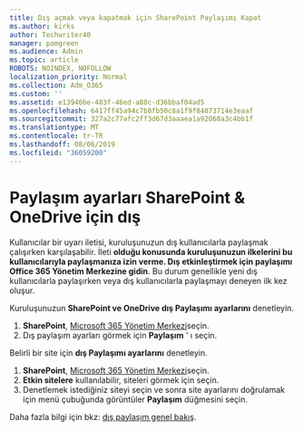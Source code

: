 ```yaml
---
title: Dış açmak veya kapatmak için SharePoint Paylaşımı Kapat
ms.author: kirks
author: Techwriter40
manager: pamgreen
ms.audience: Admin
ms.topic: article
ROBOTS: NOINDEX, NOFOLLOW
localization_priority: Normal
ms.collection: Adm_O365
ms.custom: ''
ms.assetid: e13940be-483f-46ed-a88c-d36bbaf04ad5
ms.openlocfilehash: 6417ff45a94c7b8fb50c8a1f9f84873714e3eaaf
ms.sourcegitcommit: 327a2c77afc2ff3d67d3aaaea1a92068a3c4bb1f
ms.translationtype: MT
ms.contentlocale: tr-TR
ms.lasthandoff: 08/06/2019
ms.locfileid: "36059200"
---
```

# <a name="external-sharing-settings-for-sharepoint--onedrive"></a>Paylaşım ayarları SharePoint & OneDrive için dış

Kullanıcılar bir uyarı iletisi, kuruluşunuzun dış kullanıcılarla paylaşmak çalışırken karşılaşabilir. İleti **olduğu konusunda kuruluşunuzun ilkelerini bu kullanıcılarıyla paylaşmanıza izin verme. Dış etkinleştirmek için paylaşımı Office 365 Yönetim Merkezine gidin**. Bu durum genellikle yeni dış kullanıcılarla paylaşırken veya dış kullanıcılarla paylaşmayı deneyen ilk kez oluşur.

Kuruluşunuzun **SharePoint ve OneDrive dış Paylaşımı ayarlarını** denetleyin.

1. **SharePoint**, [Microsoft 365 Yönetim Merkezi](https://admin.microsoft.com/AdminPortal/Home#/homepage">https://admin.microsoft.com/)seçin.
3. Dış paylaşım ayarları görmek için **Paylaşım** ' ı seçin.

Belirli bir site için **dış Paylaşımı ayarlarını** denetleyin.

1. **SharePoint**, [Microsoft 365 Yönetim Merkezi](https://admin.microsoft.com/AdminPortal/Home#/homepage">https://admin.microsoft.com/)seçin.
2. **Etkin sitelere** kullanılabilir, siteleri görmek için seçin.
3. Denetlemek istediğiniz siteyi seçin ve sonra site ayarlarını doğrulamak için menü çubuğunda görüntüler **Paylaşım** düğmesini seçin.

Daha fazla bilgi için bkz: [dış paylaşım genel bakış](https://docs.microsoft.com/sharepoint/external-sharing-overview).